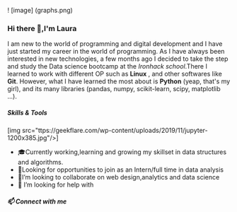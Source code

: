 ! [image] (graphs.png)

### Hi there 👋,I'm Laura

I am new to the world of programming and digital development and I have just started my career in the world of programming.
As I have always been interested in new technologies, a few months ago I decided to take the step and study the Data science bootcamp at the *Ironhack school*.There I learned to work with different OP such as **Linux** , and other softwares like **Git**. However, what I have learned the most about is **Python** (yeap, that's my girl), and its many libraries (pandas, numpy, scikit-learn, scipy, matplotlib ...).
##### Skills & Tools
[img src="ttps://geekflare.com/wp-content/uploads/2019/11/jupyter-1200x385.jpg"/>]

- :mortar_board:Currently working,learning and growing my skillset in data structures and algorithms.
- :raising_hand:Looking for opportunities to join as an Intern/full time in data analysis
- :raised_hands:I’m looking to collaborate on web design,analytics and data science
- 🤔 I’m looking for help with 


##### :mailbox: Connect with me
<!--
**LBM100/LBM100** is a ✨ _special_ ✨ repository because its `README.md` (this file) appears on your GitHub profile.

Here are some ideas to get you started:

- 🔭 I’m currently working on ...
- 🌱 I’m currently learning ...
- 👯 I’m looking to collaborate on ...
- 🤔 I’m looking for help with ...
- 💬 Ask me about ...
- 📫 How to reach me: ...
- 😄 Pronouns: ...
- ⚡ Fun fact: ...
-->
